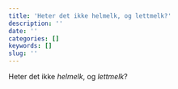 ```yaml
---
title: 'Heter det ikke helmelk, og lettmelk?'
description: ''
date: ''
categories: []
keywords: []
slug: ''
---
```


Heter det ikke _helmelk_, og _lettmelk_?